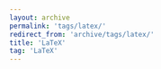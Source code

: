```yaml
---
layout: archive
permalink: 'tags/latex/'
redirect_from: 'archive/tags/latex/'
title: 'LaTeX'
tag: 'LaTeX'
---
```

